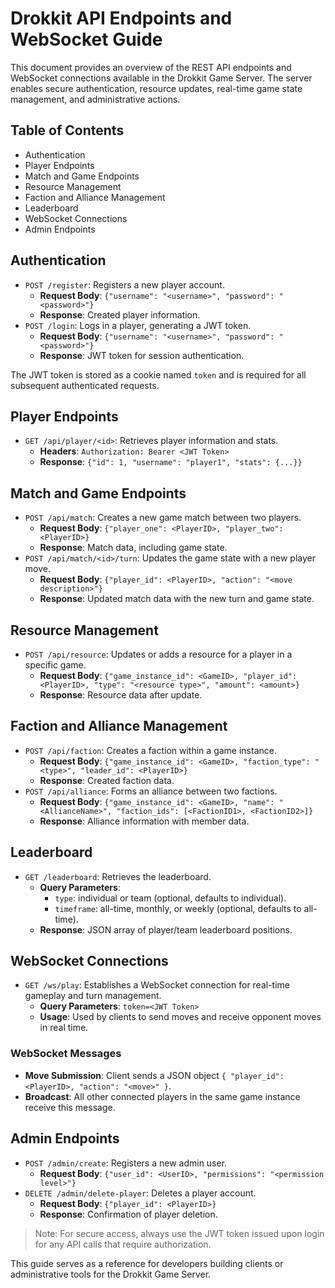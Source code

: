 
# Drokkit API Endpoints and WebSocket Guide

This document provides an overview of the REST API endpoints and WebSocket connections available in the Drokkit Game Server. The server enables secure authentication, resource updates, real-time game state management, and administrative actions.

## Table of Contents

- Authentication
- Player Endpoints
- Match and Game Endpoints
- Resource Management
- Faction and Alliance Management
- Leaderboard
- WebSocket Connections
- Admin Endpoints

## Authentication

- `POST /register`: Registers a new player account.
  - **Request Body**: `{"username": "<username>", "password": "<password>"}`
  - **Response**: Created player information.
- `POST /login`: Logs in a player, generating a JWT token.
  - **Request Body**: `{"username": "<username>", "password": "<password>"}`
  - **Response**: JWT token for session authentication.

The JWT token is stored as a cookie named `token` and is required for all subsequent authenticated requests.

## Player Endpoints

- `GET /api/player/<id>`: Retrieves player information and stats.
  - **Headers**: `Authorization: Bearer <JWT Token>`
  - **Response**: `{"id": 1, "username": "player1", "stats": {...}}`

## Match and Game Endpoints

- `POST /api/match`: Creates a new game match between two players.
  - **Request Body**: `{"player_one": <PlayerID>, "player_two": <PlayerID>}`
  - **Response**: Match data, including game state.
- `POST /api/match/<id>/turn`: Updates the game state with a new player move.
  - **Request Body**: `{"player_id": <PlayerID>, "action": "<move description>"}`
  - **Response**: Updated match data with the new turn and game state.

## Resource Management

- `POST /api/resource`: Updates or adds a resource for a player in a specific game.
  - **Request Body**: `{"game_instance_id": <GameID>, "player_id": <PlayerID>, "type": "<resource type>", "amount": <amount>}`
  - **Response**: Resource data after update.

## Faction and Alliance Management

- `POST /api/faction`: Creates a faction within a game instance.
  - **Request Body**: `{"game_instance_id": <GameID>, "faction_type": "<type>", "leader_id": <PlayerID>}`
  - **Response**: Created faction data.
- `POST /api/alliance`: Forms an alliance between two factions.
  - **Request Body**: `{"game_instance_id": <GameID>, "name": "<AllianceName>", "faction_ids": [<FactionID1>, <FactionID2>]}`
  - **Response**: Alliance information with member data.

## Leaderboard

- `GET /leaderboard`: Retrieves the leaderboard.
  - **Query Parameters**:
    - `type`: individual or team (optional, defaults to individual).
    - `timeframe`: all-time, monthly, or weekly (optional, defaults to all-time).
  - **Response**: JSON array of player/team leaderboard positions.

## WebSocket Connections

- `GET /ws/play`: Establishes a WebSocket connection for real-time gameplay and turn management.
  - **Query Parameters**: `token=<JWT Token>`
  - **Usage**: Used by clients to send moves and receive opponent moves in real time.

### WebSocket Messages

- **Move Submission**: Client sends a JSON object `{ "player_id": <PlayerID>, "action": "<move>" }`.
- **Broadcast**: All other connected players in the same game instance receive this message.

## Admin Endpoints

- `POST /admin/create`: Registers a new admin user.
  - **Request Body**: `{"user_id": <UserID>, "permissions": "<permission level>"}`
- `DELETE /admin/delete-player`: Deletes a player account.
  - **Request Body**: `{"player_id": <PlayerID>}`
  - **Response**: Confirmation of player deletion.

> Note: For secure access, always use the JWT token issued upon login for any API calls that require authorization.

This guide serves as a reference for developers building clients or administrative tools for the Drokkit Game Server.
